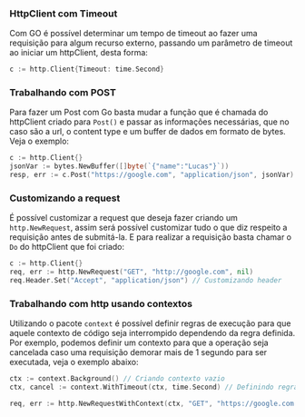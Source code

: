 ### HttpClient com Timeout

Com GO é possível determinar um tempo de timeout ao fazer uma requisição para algum recurso externo, passando
um parâmetro de timeout ao iniciar um httpClient, desta forma:

```GO
c := http.Client{Timeout: time.Second}
```

### Trabalhando com POST

Para fazer um Post com Go basta mudar a função que é chamada do httpClient criado para `Post()` e passar as informações
necessárias, que no caso são a url, o content type e um buffer de dados em formato de bytes. Veja o exemplo:

```GO
c := http.Client{}
jsonVar := bytes.NewBuffer([]byte(`{"name":"Lucas"}`))
resp, err := c.Post("https://google.com", "application/json", jsonVar)
```

### Customizando a request

É possível customizar a request que deseja fazer criando um `http.NewRequest`, assim será possível customizar tudo o que
diz respeito a requisição antes de submitá-la. E para realizar a requisição basta chamar o `Do` do httpClient que foi
criado:

```GO
c := http.Client{}
req, err := http.NewRequest("GET", "http://google.com", nil)
req.Header.Set("Accept", "application/json") // Customizando header
```

### Trabalhando com http usando contextos

Utilizando o pacote `context` é possível definir regras de execução para que aquele contexto de código seja interrompido
dependendo da regra definida.
Por exemplo, podemos definir um contexto para que a operação seja cancelada caso uma requisição demorar mais de 1
segundo para ser executada, veja o exemplo abaixo:

```GO
ctx := context.Background() // Criando contexto vazio
ctx, cancel := context.WithTimeout(ctx, time.Second) // Definindo regra de timeout de 1 segundo.

req, err := http.NewRequestWithContext(ctx, "GET", "https://google.com.br", nil) // Requisição http passando o contexto.
```